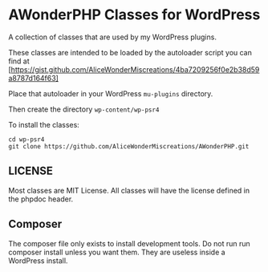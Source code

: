 AWonderPHP Classes for WordPress
================================

A collection of classes that are used by my WordPress plugins.

These classes are intended to be loaded by the autoloader script you can find
at [https://gist.github.com/AliceWonderMiscreations/4ba7209256f0e2b38d59a8787d164f63]

Place that autoloader in your WordPress `mu-plugins` directory.

Then create the directory `wp-content/wp-psr4`

To install the classes:

    cd wp-psr4
    git clone https://github.com/AliceWonderMiscreations/AWonderPHP.git

LICENSE
-------

Most classes are MIT License. All classes will have the license defined in the
phpdoc header.

Composer
--------

The composer file only exists to install development tools. Do not run run
composer install unless you want them. They are useless inside a WordPress
install.